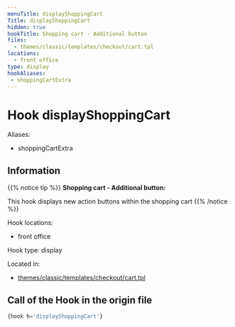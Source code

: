 ```yaml
---
menuTitle: displayShoppingCart
Title: displayShoppingCart
hidden: true
hookTitle: Shopping cart - Additional button
files:
  - themes/classic/templates/checkout/cart.tpl
locations:
  - front office
type: display
hookAliases:
 - shoppingCartExtra
---
```


# Hook displayShoppingCart

Aliases: 
 - shoppingCartExtra



## Information

{{% notice tip %}}
**Shopping cart - Additional button:** 

This hook displays new action buttons within the shopping cart
{{% /notice %}}

Hook locations: 
  - front office

Hook type: display

Located in: 
  - [themes/classic/templates/checkout/cart.tpl](https://github.com/PrestaShop/PrestaShop/blob/8.0.x/themes/classic/templates/checkout/cart.tpl)

## Call of the Hook in the origin file

```php
{hook h='displayShoppingCart'}
```